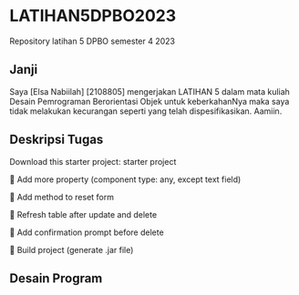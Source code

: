 # LATIHAN5DPBO2023
Repository latihan 5 DPBO semester 4 2023
## Janji 
Saya [Elsa Nabiilah] [2108805] mengerjakan LATIHAN 5 dalam mata kuliah Desain Pemrograman Berorientasi Objek untuk keberkahanNya maka saya tidak melakukan kecurangan seperti yang telah dispesifikasikan. Aamiin.

## Deskripsi Tugas 
Download this starter project: starter project

🍎 Add more property (component type: any, except text field)

🍎 Add method to reset form

🍎 Refresh table after update and delete

🍎 Add confirmation prompt before delete

🍎 Build project (generate .jar file)

## Desain Program


